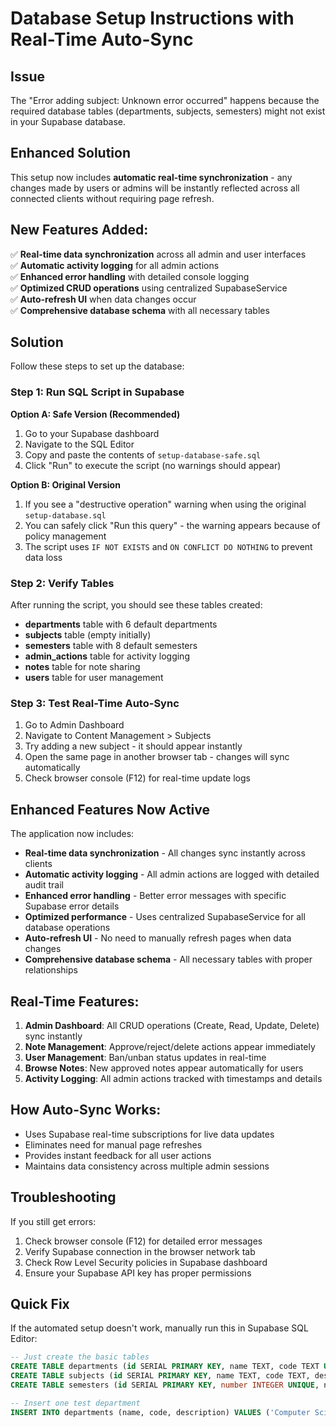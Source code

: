 # Database Setup Instructions with Real-Time Auto-Sync

## Issue
The "Error adding subject: Unknown error occurred" happens because the required database tables (departments, subjects, semesters) might not exist in your Supabase database.

## Enhanced Solution
This setup now includes **automatic real-time synchronization** - any changes made by users or admins will be instantly reflected across all connected clients without requiring page refresh.

## New Features Added:
✅ **Real-time data synchronization** across all admin and user interfaces  
✅ **Automatic activity logging** for all admin actions  
✅ **Enhanced error handling** with detailed console logging  
✅ **Optimized CRUD operations** using centralized SupabaseService  
✅ **Auto-refresh UI** when data changes occur  
✅ **Comprehensive database schema** with all necessary tables

## Solution
Follow these steps to set up the database:

### Step 1: Run SQL Script in Supabase

**Option A: Safe Version (Recommended)**
1. Go to your Supabase dashboard
2. Navigate to the SQL Editor
3. Copy and paste the contents of `setup-database-safe.sql` 
4. Click "Run" to execute the script (no warnings should appear)

**Option B: Original Version**
1. If you see a "destructive operation" warning when using the original `setup-database.sql`
2. You can safely click "Run this query" - the warning appears because of policy management
3. The script uses `IF NOT EXISTS` and `ON CONFLICT DO NOTHING` to prevent data loss

### Step 2: Verify Tables
After running the script, you should see these tables created:
- **departments** table with 6 default departments
- **subjects** table (empty initially) 
- **semesters** table with 8 default semesters
- **admin_actions** table for activity logging
- **notes** table for note sharing
- **users** table for user management

### Step 3: Test Real-Time Auto-Sync
1. Go to Admin Dashboard
2. Navigate to Content Management > Subjects
3. Try adding a new subject - it should appear instantly
4. Open the same page in another browser tab - changes will sync automatically
5. Check browser console (F12) for real-time update logs

## Enhanced Features Now Active
The application now includes:
- **Real-time data synchronization** - All changes sync instantly across clients
- **Automatic activity logging** - All admin actions are logged with detailed audit trail
- **Enhanced error handling** - Better error messages with specific Supabase error details
- **Optimized performance** - Uses centralized SupabaseService for all database operations
- **Auto-refresh UI** - No need to manually refresh pages when data changes
- **Comprehensive database schema** - All necessary tables with proper relationships

## Real-Time Features:
1. **Admin Dashboard**: All CRUD operations (Create, Read, Update, Delete) sync instantly
2. **Note Management**: Approve/reject/delete actions appear immediately
3. **User Management**: Ban/unban status updates in real-time
4. **Browse Notes**: New approved notes appear automatically for users
5. **Activity Logging**: All admin actions tracked with timestamps and details

## How Auto-Sync Works:
- Uses Supabase real-time subscriptions for live data updates
- Eliminates need for manual page refreshes
- Provides instant feedback for all user actions
- Maintains data consistency across multiple admin sessions

## Troubleshooting
If you still get errors:
1. Check browser console (F12) for detailed error messages
2. Verify Supabase connection in the browser network tab
3. Check Row Level Security policies in Supabase dashboard
4. Ensure your Supabase API key has proper permissions

## Quick Fix
If the automated setup doesn't work, manually run this in Supabase SQL Editor:
```sql
-- Just create the basic tables
CREATE TABLE departments (id SERIAL PRIMARY KEY, name TEXT, code TEXT UNIQUE, description TEXT);
CREATE TABLE subjects (id SERIAL PRIMARY KEY, name TEXT, code TEXT, description TEXT, department_id INTEGER REFERENCES departments(id));
CREATE TABLE semesters (id SERIAL PRIMARY KEY, number INTEGER UNIQUE, name TEXT, is_active BOOLEAN DEFAULT true);

-- Insert one test department
INSERT INTO departments (name, code, description) VALUES ('Computer Science', 'CS', 'Test Department');
```
